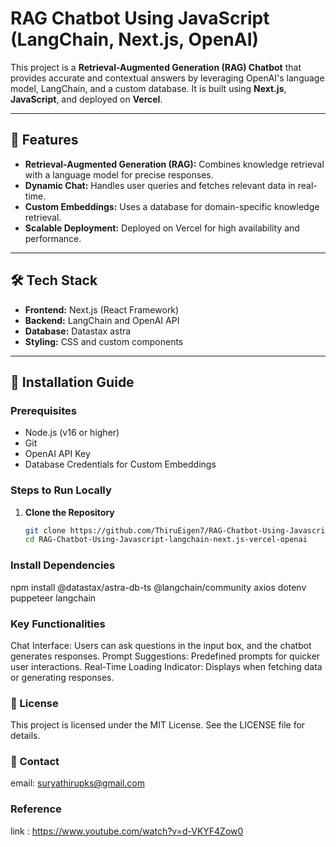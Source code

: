 # RAG Chatbot Using JavaScript (LangChain, Next.js, OpenAI)

This project is a **Retrieval-Augmented Generation (RAG) Chatbot** that provides accurate and contextual answers by leveraging OpenAI's language model, LangChain, and a custom database. It is built using **Next.js**, **JavaScript**, and deployed on **Vercel**. 

---

## 🌟 Features
- **Retrieval-Augmented Generation (RAG):** Combines knowledge retrieval with a language model for precise responses.
- **Dynamic Chat:** Handles user queries and fetches relevant data in real-time.
- **Custom Embeddings:** Uses a database for domain-specific knowledge retrieval.
- **Scalable Deployment:** Deployed on Vercel for high availability and performance.

---

## 🛠️ Tech Stack
- **Frontend:** Next.js (React Framework)
- **Backend:** LangChain and OpenAI API
- **Database:** Datastax astra
- **Styling:** CSS and custom components

---

## 🚀 Installation Guide

### Prerequisites
- Node.js (v16 or higher)
- Git
- OpenAI API Key
-  Database Credentials for Custom Embeddings

### Steps to Run Locally

1. **Clone the Repository**
   ```bash
   git clone https://github.com/ThiruEigen7/RAG-Chatbot-Using-Javascript-langchain-next.js-vercel-openai.git
   cd RAG-Chatbot-Using-Javascript-langchain-next.js-vercel-openai


### Install Dependencies

npm install @datastax/astra-db-ts @langchain/community axios dotenv puppeteer langchain

### Key Functionalities
   Chat Interface:
        Users can ask questions in the input box, and the chatbot generates responses.
    Prompt Suggestions:
        Predefined prompts for quicker user interactions.
    Real-Time Loading Indicator:
        Displays when fetching data or generating responses.

### 📜 License

This project is licensed under the MIT License. See the LICENSE file for details.

### 📩 Contact

email: suryathirupks@gmail.com

### Reference 

link : https://www.youtube.com/watch?v=d-VKYF4Zow0
